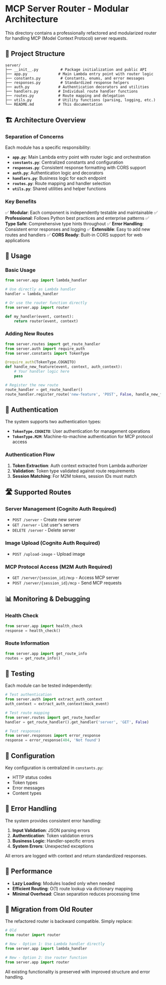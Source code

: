 # MCP Server Router - Modular Architecture

This directory contains a professionally refactored and modularized router for handling MCP (Model Context Protocol) server requests.

## 📁 Project Structure

```
server/
├── __init__.py          # Package initialization and public API
├── app.py              # Main Lambda entry point with router logic
├── constants.py         # Constants, enums, and error messages
├── responses.py         # Standardized response helpers
├── auth.py             # Authentication decorators and utilities
├── handlers.py         # Individual route handler functions
├── routes.py           # Route mapping and delegation
├── utils.py            # Utility functions (parsing, logging, etc.)
└── README.md           # This documentation
```

## 🏗️ Architecture Overview

### Separation of Concerns

Each module has a specific responsibility:

- **`app.py`**: Main Lambda entry point with router logic and orchestration
- **`constants.py`**: Centralized constants and configuration
- **`responses.py`**: Consistent response formatting with CORS support
- **`auth.py`**: Authentication logic and decorators
- **`handlers.py`**: Business logic for each endpoint
- **`routes.py`**: Route mapping and handler selection
- **`utils.py`**: Shared utilities and helper functions

### Key Benefits

✅ **Modular**: Each component is independently testable and maintainable
✅ **Professional**: Follows Python best practices and enterprise patterns
✅ **Type Safe**: Comprehensive type hints throughout
✅ **Error Handling**: Consistent error responses and logging
✅ **Extensible**: Easy to add new routes and handlers
✅ **CORS Ready**: Built-in CORS support for web applications

## 🚀 Usage

### Basic Usage

```python
from server.app import lambda_handler

# Use directly as Lambda handler
handler = lambda_handler

# Or use the router function directly
from server.app import router

def my_handler(event, context):
    return router(event, context)
```

### Adding New Routes

```python
from server.routes import get_route_handler
from server.auth import require_auth
from server.constants import TokenType

@require_auth(TokenType.COGNITO)
def handle_new_feature(event, context, auth_context):
    # Your handler logic here
    pass

# Register the new route
route_handler = get_route_handler()
route_handler.register_route('new-feature', 'POST', False, handle_new_feature)
```

## 🔐 Authentication

The system supports two authentication types:

- **`TokenType.COGNITO`**: User authentication for management operations
- **`TokenType.M2M`**: Machine-to-machine authentication for MCP protocol access

### Authentication Flow

1. **Token Extraction**: Auth context extracted from Lambda authorizer
2. **Validation**: Token type validated against route requirements
3. **Session Matching**: For M2M tokens, session IDs must match

## 🛣️ Supported Routes

### Server Management (Cognito Auth Required)
- `POST /server` - Create new server
- `GET /server` - List user's servers  
- `DELETE /server` - Delete server

### Image Upload (Cognito Auth Required)
- `POST /upload-image` - Upload image

### MCP Protocol Access (M2M Auth Required)
- `GET /server/{session_id}/mcp` - Access MCP server
- `POST /server/{session_id}/mcp` - Send MCP requests

## 📊 Monitoring & Debugging

### Health Check
```python
from server.app import health_check
response = health_check()
```

### Route Information
```python
from server.app import get_route_info
routes = get_route_info()
```

## 🧪 Testing

Each module can be tested independently:

```python
# Test authentication
from server.auth import extract_auth_context
auth_context = extract_auth_context(mock_event)

# Test route mapping
from server.routes import get_route_handler
handler = get_route_handler().get_handler('server', 'GET', False)

# Test responses
from server.responses import error_response
response = error_response(404, 'Not found')
```

## 🔧 Configuration

Key configuration is centralized in `constants.py`:

- HTTP status codes
- Token types
- Error messages
- Content types

## 📝 Error Handling

The system provides consistent error handling:

1. **Input Validation**: JSON parsing errors
2. **Authentication**: Token validation errors
3. **Business Logic**: Handler-specific errors
4. **System Errors**: Unexpected exceptions

All errors are logged with context and return standardized responses.

## 🚀 Performance

- **Lazy Loading**: Modules loaded only when needed
- **Efficient Routing**: O(1) route lookup via dictionary mapping
- **Minimal Overhead**: Clean separation reduces processing time

## 🔄 Migration from Old Router

The refactored router is backward compatible. Simply replace:

```python
# Old
from router import router

# New - Option 1: Use Lambda handler directly  
from server.app import lambda_handler

# New - Option 2: Use router function
from server.app import router
```

All existing functionality is preserved with improved structure and error handling. 
